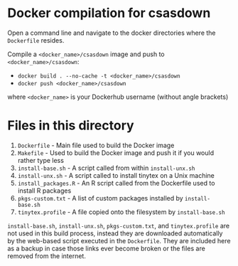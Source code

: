 # Docker compilation for csasdown

Open a command line and navigate to the docker directories where the `Dockerfile` resides.

Compile a `<docker_name>/csasdown` image and push to `<docker_name>/csasdown`:
 - `docker build . --no-cache -t <docker_name>/csasdown`
 - `docker push <docker_name>/csasdown`

where `<docker_name>` is your Dockerhub username (without angle brackets)

# Files in this directory

1. `Dockerfile` - Main file used to build the Docker image
1. `Makefile` - Used to build the Docker image and push it if you would rather type less
1. `install-base.sh` - A script called from within `install-unx.sh`
1. `install-unx.sh` - A script called to install tinytex on a Unix machine
1. `install_packages.R` - An R script called from the Dockerfile used to install R packages
1. `pkgs-custom.txt` - A list of custom packages installed by `install-base.sh`
1. `tinytex.profile` - A file copied onto the filesystem by `install-base.sh`

`install-base.sh`, `install-unx.sh`, `pkgs-custom.txt`, and `tinytex.profile` are not used in this build process, instead they are downloaded automatically by the web-based script executed in the `Dockerfile`. They are included here as a backup in case those links ever become broken or the files are removed from the internet.
